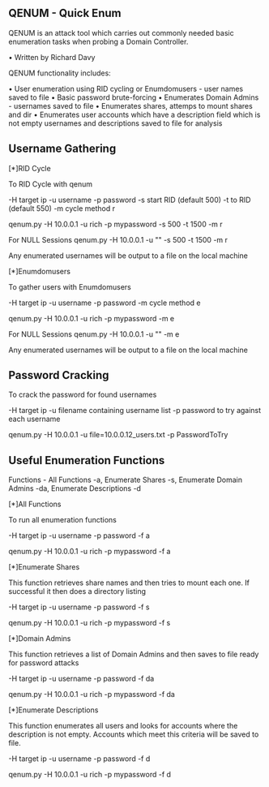 QENUM - Quick Enum
------------------

QENUM is an attack tool which carries out commonly needed basic enumeration
tasks when probing a Domain Controller.

•	Written by Richard Davy

QENUM functionality includes:

•	User enumeration using RID cycling or Enumdomusers - user names saved to file
•	Basic password brute-forcing
•	Enumerates Domain Admins - usernames saved to file
•	Enumerates shares, attemps to mount shares and dir
•	Enumerates user accounts which have a description field which is not empty
	usernames and descriptions saved to file for analysis

Username Gathering
------------------

[*]RID Cycle

To RID Cycle with qenum

-H target ip
-u username 
-p password
-s start RID (default 500)
-t to RID (default 550)
-m cycle method r

qenum.py -H 10.0.0.1 -u rich -p mypassword -s 500 -t 1500 -m r

For NULL Sessions
qenum.py -H 10.0.0.1 -u "" -s 500 -t 1500 -m r

Any enumerated usernames will be output to a file on the local machine

[*]Enumdomusers

To gather users with Enumdomusers

-H target ip
-u username 
-p password
-m cycle method e

qenum.py -H 10.0.0.1 -u rich -p mypassword -m e

For NULL Sessions
qenum.py -H 10.0.0.1 -u "" -m e

Any enumerated usernames will be output to a file on the local machine


Password Cracking
-----------------

To crack the password for found usernames

-H target ip
-u filename containing username list
-p password to try against each username

qenum.py -H 10.0.0.1 -u file=10.0.0.12_users.txt -p PasswordToTry


Useful Enumeration Functions
----------------------------

Functions - All Functions -a, 
			Enumerate Shares -s, 
			Enumerate Domain Admins -da, 
			Enumerate Descriptions -d

[*]All Functions

To run all enumeration functions

-H target ip
-u username 
-p password
-f a

qenum.py -H 10.0.0.1 -u rich -p mypassword -f a

[*]Enumerate Shares

This function retrieves share names and then tries to mount each one.
If successful it then does a directory listing

-H target ip
-u username 
-p password
-f s

qenum.py -H 10.0.0.1 -u rich -p mypassword -f s

[*]Domain Admins

This function retrieves a list of Domain Admins
and then saves to file ready for password attacks

-H target ip
-u username 
-p password
-f da

qenum.py -H 10.0.0.1 -u rich -p mypassword -f da

[*]Enumerate Descriptions

This function enumerates all users and looks for accounts where the description
is not empty. Accounts which meet this criteria will be saved to file.

-H target ip
-u username 
-p password
-f d

qenum.py -H 10.0.0.1 -u rich -p mypassword -f d
